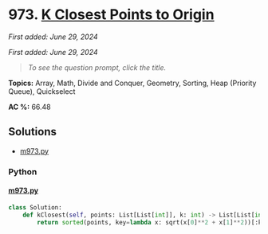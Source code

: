 # 973. [K Closest Points to Origin](<https://leetcode.com/problems/k-closest-points-to-origin>)

*First added: June 29, 2024*

*First added: June 29, 2024*


> *To see the question prompt, click the title.*

**Topics:** Array, Math, Divide and Conquer, Geometry, Sorting, Heap (Priority Queue), Quickselect

**AC %:** 66.48


## Solutions

- [m973.py](<../my-submissions/m973.py>)
### Python
#### [m973.py](<../my-submissions/m973.py>)
```Python
class Solution:
    def kClosest(self, points: List[List[int]], k: int) -> List[List[int]]:
        return sorted(points, key=lambda x: sqrt(x[0]**2 + x[1]**2))[:k]
```

